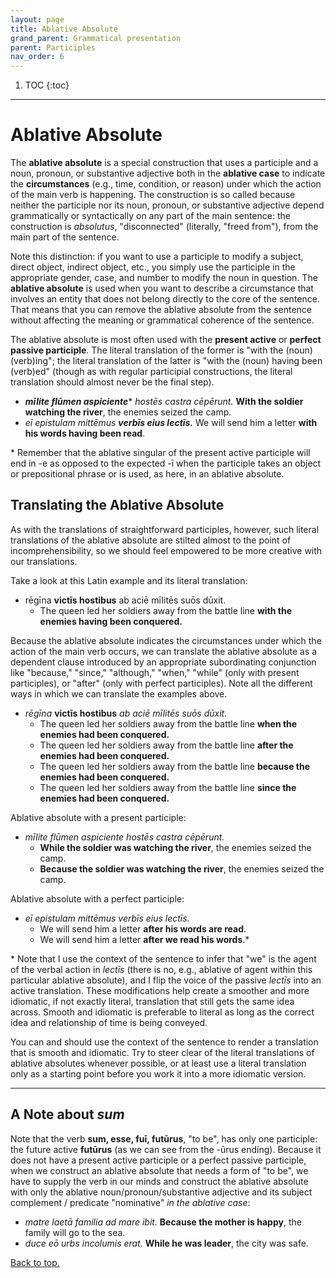 ```yaml
---
layout: page
title: Ablative Absolute
grand_parent: Grammatical presentation
parent: Participles
nav_order: 6
---
```


1. TOC
{:toc}

***

# Ablative Absolute

The **ablative absolute** is a special construction that uses a participle and a noun, pronoun, or substantive adjective both in the **ablative case** to indicate the **circumstances** (e.g., time, condition, or reason) under which the action of the main verb is happening. The construction is so called because neither the participle nor its noun, pronoun, or substantive adjective depend grammatically or syntactically on any part of the main sentence: the construction is *absolutus*, "disconnected" (literally, "freed from"), from the main part of the sentence.

Note this distinction: if you want to use a participle to modify a subject, direct object, indirect object, etc., you simply use the participle in the appropriate gender, case, and number to modify the noun in question. The **ablative absolute** is used when you want to describe a circumstance that involves an entity that does not belong directly to the core of the sentence. That means that you can remove the ablative absolute from the sentence without affecting the meaning or grammatical coherence of the sentence.

The ablative absolute is most often used with the **present active** or **perfect passive participle**. The literal translation of the former is "with the (noun) (verb)ing"; the literal translation of the latter is "with the (noun) having been (verb)ed" (though as with regular participial constructions, the literal translation should almost never be the final step).

- ***mīlite flūmen aspiciente***\* *hostēs castra cēpērunt.* **With the soldier watching the river**, the enemies seized the camp.
- *eī epistulam mittēmus* ***verbīs eius lectīs.*** We will send him a letter **with his words having been read**.

\* Remember that the ablative singular of the present active participle will end in -e as opposed to the expected -ī when the participle takes an object or prepositional phrase or is used, as here, in an ablative absolute.

## Translating the Ablative Absolute

As with the translations of straightforward participles, however, such literal translations of the ablative absolute are stilted almost to the point of incomprehensibility, so we should feel empowered to be more creative with our translations.

Take a look at this Latin example and its literal translation:

- rēgīna **victīs hostibus** ab aciē mīlitēs suōs dūxit.  
  - The queen led her soldiers away from the battle line **with the enemies having been conquered.**

Because the ablative absolute indicates the circumstances under which the action of the main verb occurs, we can translate the ablative absolute as a dependent clause introduced by an appropriate subordinating conjunction like "because," "since," "although," "when," "while" (only with present participles), or "after" (only with perfect participles). Note all the different ways in which we can translate the examples above.

- *rēgīna* **victīs hostibus** *ab aciē mīlitēs suōs dūxit.*
  - The queen led her soldiers away from the battle line **when the enemies had been conquered.**
  - The queen led her soldiers away from the battle line **after the enemies had been conquered.**
  - The queen led her soldiers away from the battle line **because the enemies had been conquered.**
  - The queen led her soldiers away from the battle line **since the enemies had been conquered.**

Ablative absolute with a present participle:
- *mīlite flūmen aspiciente hostēs castra cēpērunt.*
  - **While the soldier was watching the river**, the enemies seized the camp.
  - **Because the soldier was watching the river**, the enemies seized the camp.

Ablative absolute with a perfect participle:
- *eī epistulam mittēmus verbīs eius lectīs.*
  - We will send him a letter **after his words are read**.
  - We will send him a letter **after we read his words**.\*

\* Note that I use the context of the sentence to infer that "we" is the agent of the verbal action in *lectīs* (there is no, e.g., ablative of agent within this particular ablative absolute), and I flip the voice of the passive *lectīs* into an active translation. These modifications help create a smoother and more idiomatic, if not exactly literal, translation that still gets the same idea across. Smooth and idiomatic is preferable to literal as long as the correct idea and relationship of time is being conveyed.

You can and should use the context of the sentence to render a translation that is smooth and idiomatic. Try to steer clear of the literal translations of ablative absolutes whenever possible, or at least use a literal translation only as a starting point before you work it into a more idiomatic version.

***

## A Note about *sum*

Note that the verb **sum, esse, fuī, futūrus**, "to be", has only one participle: the future active **futūrus** (as we can see from the -ūrus ending). Because it does not have a present active participle or a perfect passive participle, when we construct an ablative absolute that needs a form of "to be", we have to supply the verb in our minds and construct the ablative absolute with only the ablative noun/pronoun/substantive adjective and its subject complement / predicate "nominative" *in the ablative case*:

- *matre laetā familia ad mare ibit.* **Because the mother is happy**, the family will go to the sea.
- *duce eō urbs incolumis erat.* **While he was leader**, the city was safe.

[Back to top.](#top)
